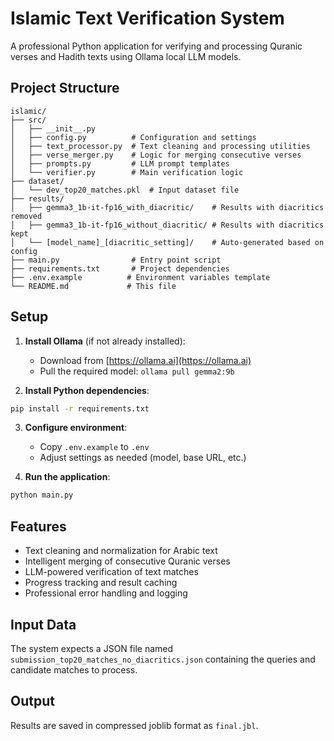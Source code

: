 # Islamic Text Verification System

A professional Python application for verifying and processing Quranic verses and Hadith texts using Ollama local LLM models.

## Project Structure

```
islamic/
├── src/
│   ├── __init__.py
│   ├── config.py          # Configuration and settings
│   ├── text_processor.py  # Text cleaning and processing utilities
│   ├── verse_merger.py    # Logic for merging consecutive verses
│   ├── prompts.py         # LLM prompt templates
│   └── verifier.py        # Main verification logic
├── dataset/
│   └── dev_top20_matches.pkl  # Input dataset file
├── results/
│   ├── gemma3_1b-it-fp16_with_diacritic/    # Results with diacritics removed
│   ├── gemma3_1b-it-fp16_without_diacritic/ # Results with diacritics kept
│   └── [model_name]_[diacritic_setting]/    # Auto-generated based on config
├── main.py                # Entry point script
├── requirements.txt       # Project dependencies
├── .env.example          # Environment variables template
└── README.md             # This file
```

## Setup

1. **Install Ollama** (if not already installed):
   - Download from [https://ollama.ai](https://ollama.ai)
   - Pull the required model: `ollama pull gemma2:9b`

2. **Install Python dependencies**:
```bash
pip install -r requirements.txt
```

3. **Configure environment**:
   - Copy `.env.example` to `.env`
   - Adjust settings as needed (model, base URL, etc.)

4. **Run the application**:
```bash
python main.py
```

## Features

- Text cleaning and normalization for Arabic text
- Intelligent merging of consecutive Quranic verses
- LLM-powered verification of text matches
- Progress tracking and result caching
- Professional error handling and logging

## Input Data

The system expects a JSON file named `submission_top20_matches_no_diacritics.json` containing the queries and candidate matches to process.

## Output

Results are saved in compressed joblib format as `final.jbl`.
